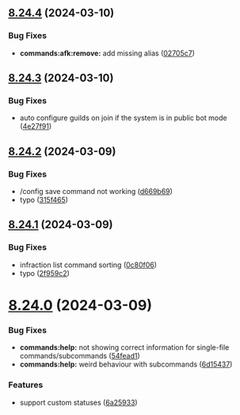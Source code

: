 ## [8.24.4](https://github.com/onesoft-sudo/sudobot/compare/v8.24.3...v8.24.4) (2024-03-10)


### Bug Fixes

* **commands:afk:remove:** add missing alias ([02705c7](https://github.com/onesoft-sudo/sudobot/commit/02705c771dcebd5690f1d67682bad8ea14430f50))



## [8.24.3](https://github.com/onesoft-sudo/sudobot/compare/v8.24.2...v8.24.3) (2024-03-10)


### Bug Fixes

* auto configure guilds on join if the system is in public bot mode ([4e27f91](https://github.com/onesoft-sudo/sudobot/commit/4e27f91a3c76786766ea2ef688d9a89206b75764))



## [8.24.2](https://github.com/onesoft-sudo/sudobot/compare/v8.24.1...v8.24.2) (2024-03-09)


### Bug Fixes

* /config save command not working ([d669b69](https://github.com/onesoft-sudo/sudobot/commit/d669b696145ba2a34f9e4022cf908ef21fb63c23))
* typo ([315f465](https://github.com/onesoft-sudo/sudobot/commit/315f4656cb13353f6a2bb646afa42d9015c7227a))



## [8.24.1](https://github.com/onesoft-sudo/sudobot/compare/v8.24.0...v8.24.1) (2024-03-09)


### Bug Fixes

* infraction list command sorting ([0c80f06](https://github.com/onesoft-sudo/sudobot/commit/0c80f06f69dbfe116e16509e0ee27b717242bb3f))
* typo ([2f959c2](https://github.com/onesoft-sudo/sudobot/commit/2f959c2e31198e6f3c9f53b5bfb5427a7cccfec8))



# [8.24.0](https://github.com/onesoft-sudo/sudobot/compare/v8.23.0...v8.24.0) (2024-03-09)


### Bug Fixes

* **commands:help:** not showing correct information for single-file commands/subcommands ([54fead1](https://github.com/onesoft-sudo/sudobot/commit/54fead12c84c352e761a9e667b76a1945f035227))
* **commands:help:** weird behaviour with subcommands ([6d15437](https://github.com/onesoft-sudo/sudobot/commit/6d1543733b70ce2ca4917cfce4fc5fe913bf0df1))


### Features

* support custom statuses ([6a25933](https://github.com/onesoft-sudo/sudobot/commit/6a259338f7b088585cb30803687687c4906ce4f6))



